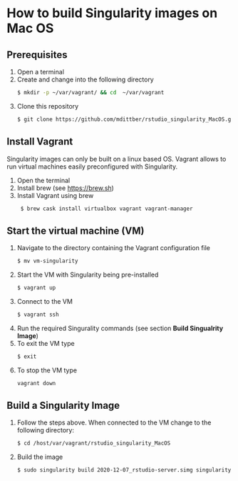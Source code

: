 # How to build Singularity images on Mac OS

## Prerequisites

1. Open a terminal
2. Create and change into the following directory
   ```bash
   $ mkdir -p ~/var/vagrant/ && cd  ~/var/vagrant
   ```
3. Clone this repository
   ```bash
   $ git clone https://github.com/mdittber/rstudio_singularity_MacOS.git
   ```

## Install Vagrant

Singularity images can only be built on a linux based OS.
Vagrant allows to run virtual machines easily preconfigured with Singularity.

1. Open the terminal
2. Install brew (see https://brew.sh)
3. Install Vagrant using brew
   ```bash
	$ brew cask install virtualbox vagrant vagrant-manager
   ```


## Start the virtual machine (VM)

1. Navigate to the directory containing the Vagrant configuration file
   ```bash
   $ mv vm-singularity
   ```
2. Start the VM with Singularity being pre-installed
   ```bash
   $ vagrant up
   ```
3. Connect to the VM
   ```bash
   $ vagrant ssh
   ```
4. Run the required Singurality commands (see section **Build Singualrity Image**)
5. To exit the VM type 
   ```bash
   $ exit
   ```
6. To stop the VM type
   ```bash
   vagrant down
   ```


## Build a Singularity Image

1. Follow the steps above. When connected to the VM change to the following directory:
   ```bash
   $ cd /host/var/vagrant/rstudio_singularity_MacOS
   ```
2. Build the image
   ```bash
   $ sudo singularity build 2020-12-07_rstudio-server.simg singularity/2020-12-07_rstudio-server.def
   ```

